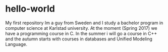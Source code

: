 # hello-world
My first repository
Im a guy from Sweden and I study a bachelor program in computer science at Karlstad university. At the moment (Spring 2017) we have a programming course in C. In the summer i will go a course in C++ and the autumn starts with courses in databases and Unified Modeling Language.

